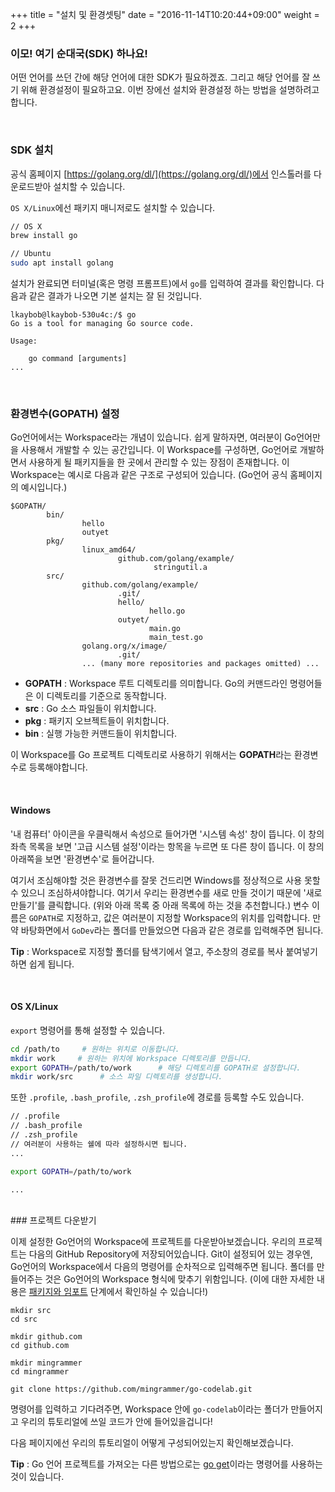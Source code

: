 +++
title = "설치 및 환경셋팅"
date = "2016-11-14T10:20:44+09:00"
weight = 2
+++

### 이모! 여기 순대국(SDK) 하나요!

어떤 언어를 쓰던 간에 해당 언어에 대한 SDK가 필요하겠죠. 그리고 해당 언어를 잘 쓰기 위해 환경설정이 필요하고요. 이번 장에선 설치와 환경설정 하는 방법을 설명하려고 합니다.

<br>

### SDK 설치

공식 홈페이지 [https://golang.org/dl/](https://golang.org/dl/)에서 인스톨러를 다운로드받아 설치할 수 있습니다.

`OS X/Linux`에선 패키지 매니저로도 설치할 수 있습니다.

```bash
// OS X
brew install go

// Ubuntu
sudo apt install golang
```

설치가 완료되면 터미널(혹은 명령 프롬프트)에서 `go`를 입력하여 결과를 확인합니다. 다음과 같은 결과가 나오면 기본 설치는 잘 된 것입니다.

```
lkaybob@lkaybob-530u4c:/$ go
Go is a tool for managing Go source code.

Usage:

	go command [arguments]
...	
```

<br>

### 환경변수(GOPATH) 설정
Go언어에서는 Workspace라는 개념이 있습니다. 쉽게 말하자면, 여러분이 Go언어만을 사용해서 개발할 수 있는 공간입니다. 이 Workspace를 구성하면, Go언어로 개발하면서 사용하게 될 패키지들을 한 곳에서 관리할 수 있는 장점이 존재합니다. 이 Workspace는 예시로 다음과 같은 구조로 구성되어 있습니다. (Go언어 공식 홈페이지의 예시입니다.)
```
$GOPATH/
        bin/
                hello
                outyet                      
        pkg/
                linux_amd64/
                        github.com/golang/example/
                                stringutil.a
        src/
                github.com/golang/example/
                        .git/   
                        hello/
                	           hello.go 
                        outyet/
                	           main.go  
                	           main_test.go
                golang.org/x/image/
                        .git/   
                ... (many more repositories and packages omitted) ...
```
* **GOPATH** : Workspace 루트 디렉토리를 의미합니다. Go의 커맨드라인 명령어들은 이 디렉토리를 기준으로 동작합니다.
* **src** : Go 소스 파일들이 위치합니다.
* **pkg** : 패키지 오브젝트들이 위치합니다.
* **bin** : 실행 가능한 커맨드들이 위치합니다.

이 Workspace를 Go 프로젝트 디렉토리로 사용하기 위해서는 **GOPATH**라는 환경변수로 등록해야합니다.

<br>

#### Windows

'내 컴퓨터' 아이콘을 우클릭해서 속성으로 들어가면 '시스템 속성' 창이 뜹니다. 이 창의 좌측 목록을 보면 '고급 시스템 설정'이라는 항목을 누르면 또 다른 창이 뜹니다. 이 창의 아래쪽을 보면 '환경변수'로 들어갑니다.

여기서 조심해야할 것은 환경변수를 잘못 건드리면 Windows를 정상적으로 사용 못할 수 있으니 조심하셔야합니다. 여기서 우리는 환경변수를 새로 만들 것이기 때문에 '새로 만들기'를 클릭합니다. (위와 아래 목록 중 아래 목록에 하는 것을 추천합니다.) 변수 이름은 `GOPATH`로 지정하고, 값은 여러분이 지정할 Workspace의 위치를 입력합니다. 만약 바탕화면에서 `GoDev`라는 폴더를 만들었으면 다음과 같은 경로를 입력해주면 됩니다.

**Tip** : Workspace로 지정할 폴더를 탐색기에서 열고, 주소창의 경로를 복사 붙여넣기하면 쉽게 됩니다.

<br>

#### OS X/Linux

`export` 명령어를 통해 설정할 수 있습니다.

```bash
cd /path/to     # 원하는 위치로 이동합니다.
mkdir work     # 원하는 위치에 Workspace 디렉토리를 만듭니다.
export GOPATH=/path/to/work      # 해당 디렉토리를 GOPATH로 설정합니다.
mkdir work/src      # 소스 파일 디렉토리를 생성합니다.
```

또한 `.profile`, `.bash_profile`, `.zsh_profile`에 경로를 등록할 수도 있습니다.

```bash
// .profile 
// .bash_profile
// .zsh_profile
// 여러분이 사용하는 쉘에 따라 설정하시면 됩니다.
...

export GOPATH=/path/to/work

...
```
<br>
### 프로젝트 다운받기

이제 설정한 Go언어의 Workspace에 프로젝트를 다운받아보겠습니다. 우리의 프로젝트는 다음의 GitHub Repository에 저장되어있습니다. Git이 설정되어 있는 경우엔, Go언어의 Workspace에서 다음의 명령어를 순차적으로 입력해주면 됩니다. 폴더를 만들어주는 것은 Go언어의 Workspace 형식에 맞추기 위함입니다. (이에 대한 자세한 내용은 [패키지와 임포트](/package-and-import) 단계에서 확인하실 수 있습니다!)
```
mkdir src
cd src

mkdir github.com
cd github.com

mkdir mingrammer
cd mingrammer

git clone https://github.com/mingrammer/go-codelab.git
```
명령어를 입력하고 기다려주면, Workspace 안에 `go-codelab`이라는 폴더가 만들어지고 우리의 튜토리얼에 쓰일 코드가 안에 들어있을겁니다!

다음 페이지에선 우리의 튜토리얼이 어떻게 구성되어있는지 확인해보겠습니다.

**Tip** : Go 언어 프로젝트를 가져오는 다른 방법으로는 [go get](https://golang.org/cmd/go/#hdr-Download_and_install_packages_and_dependencies)이라는 명령어를 사용하는 것이 있습니다.
